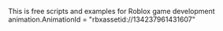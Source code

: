 This is free scripts and examples for Roblox game development 
animation.AnimationId = "rbxassetid://134237961431607"
